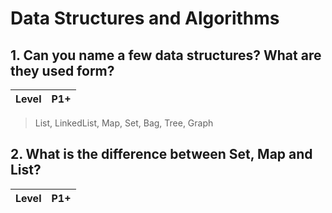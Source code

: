 # Data Structures and Algorithms

## 1. Can you name a few data structures? What are they used form?

| Level | P1+ |
| ----- | --- |

> List, LinkedList, Map, Set, Bag, Tree, Graph

## 2. What is the difference between Set, Map and List?

| Level | P1+ |
| ----- | --- |